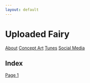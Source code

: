 ```yaml
---
layout: default
---
```

# Uploaded Fairy

[About](https://lwflouisa.github.io/uploadedfairyalt/about.html) [Concept Art](https://lwflouisa.github.io/uploadedfairyalt/conceptart.html) [Tunes]() [Social Media]()

## Index

[Page 1](https://lwflouisa.github.io/uploadedfairyalt/page1.html)
